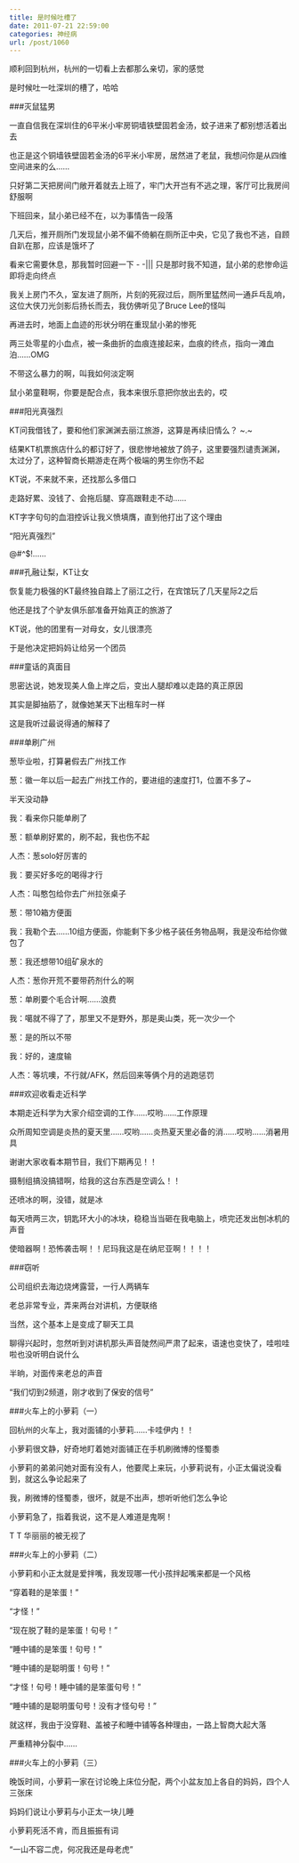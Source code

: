 ```yaml
---
title: 是时候吐槽了
date: 2011-07-21 22:59:00
categories: 神经病
url: /post/1060
---
```


顺利回到杭州，杭州的一切看上去都那么亲切，家的感觉

是时候吐一吐深圳的槽了，哈哈

###灭鼠猛男

一直自信我在深圳住的6平米小牢房铜墙铁壁固若金汤，蚊子进来了都别想活着出去

也正是这个铜墙铁壁固若金汤的6平米小牢房，居然进了老鼠，我想问你是从四维空间进来的么……

只好第二天把房间门敞开着就去上班了，牢门大开岂有不逃之理，客厅可比我房间舒服啊

下班回来，鼠小弟已经不在，以为事情告一段落

几天后，推开厕所门发现鼠小弟不偏不倚躺在厕所正中央，它见了我也不逃，自顾自趴在那，应该是饿坏了

看来它需要休息，那我暂时回避一下  - -|||   只是那时我不知道，鼠小弟的悲惨命运即将走向终点

我关上房门不久，室友进了厕所，片刻的死寂过后，厕所里猛然间一通乒乓乱响，这位大侠刀光剑影后扬长而去，我仿佛听见了Bruce Lee的怪叫

再进去时，地面上血迹的形状分明在重现鼠小弟的惨死

两三处零星的小血点，被一条曲折的血痕连接起来，血痕的终点，指向一滩血泊……OMG

不带这么暴力的啊，叫我如何淡定啊

鼠小弟童鞋啊，你要是配合点，我本来很乐意把你放出去的，哎

###阳光真强烈

KT问我借钱了，要和他们家渊渊去丽江旅游，这算是再续旧情么？   ~.~

结果KT机票旅店什么的都订好了，很悲惨地被放了鸽子，这里要强烈谴责渊渊，太过分了，这种智商长期游走在两个极端的男生你伤不起

KT说，不来就不来，还找那么多借口

走路好累、没钱了、会拖后腿、穿高跟鞋走不动……

KT字字句句的血泪控诉让我义愤填膺，直到他打出了这个理由

“阳光真强烈”

@#^$!……

###孔融让梨，KT让女

恢复能力极强的KT最终独自踏上了丽江之行，在宾馆玩了几天星际2之后

他还是找了个驴友俱乐部准备开始真正的旅游了

KT说，他的团里有一对母女，女儿很漂亮

于是他决定把妈妈让给另一个团员

###童话的真面目

思密达说，她发现美人鱼上岸之后，变出人腿却难以走路的真正原因

其实是脚抽筋了，就像她某天下出租车时一样

这是我听过最说得通的解释了

###单刷广州

葱毕业啦，打算暑假去广州找工作

葱：徽一年以后一起去广州找工作的，要进组的速度打1，位置不多了~

半天没动静

我：看来你只能单刷了

葱：额单刷好累的，刷不起，我也伤不起

人杰：葱solo好厉害的

我：要买好多吃的喝得才行

人杰：叫憨包给你去广州拉张桌子

葱：带10箱方便面

我：我勒个去……10组方便面，你能剩下多少格子装任务物品啊，我是没布给你做包了

葱：我还想带10组矿泉水的

人杰：葱你开荒不要带药剂什么的啊

葱：单刷要个毛合计啊……浪费

我：噶就不得了了，那里又不是野外，那是奥山类，死一次少一个

葱：是的所以不带

我：好的，速度输

人杰：等坑噢，不行就/AFK，然后回来等俩个月的逃跑惩罚

###欢迎收看走近科学

本期走近科学为大家介绍空调的工作……哎哟……工作原理

众所周知空调是炎热的夏天里……哎哟……炎热夏天里必备的消……哎哟……消暑用具

谢谢大家收看本期节目，我们下期再见！！

摄制组搞没搞错啊，给我的这台东西是空调么！！

还喷冰的啊，没错，就是冰

每天喷两三次，钥匙环大小的冰块，稳稳当当砸在我电脑上，喷完还发出刨冰机的声音

使暗器啊！恐怖袭击啊！！尼玛我这是在纳尼亚啊！！！！

###窃听

公司组织去海边烧烤露营，一行人两辆车

老总非常专业，弄来两台对讲机，方便联络

当然，这个基本上是变成了聊天工具

聊得兴起时，忽然听到对讲机那头声音陡然间严肃了起来，语速也变快了，哇啦哇啦也没听明白说什么

半晌，对面传来老总的声音

“我们切到2频道，刚才收到了保安的信号”

###火车上的小萝莉（一）

回杭州的火车上，我对面铺的小萝莉……卡哇伊内！！

小萝莉很文静，好奇地盯着她对面铺正在手机刷微博的怪蜀黍

小萝莉的弟弟问她对面有没有人，他要爬上来玩，小萝莉说有，小正太偏说没看到，就这么争论起来了

我，刷微博的怪蜀黍，很坏，就是不出声，想听听他们怎么争论

小萝莉急了，指着我说，这不是人难道是鬼啊！

T T  华丽丽的被无视了

###火车上的小萝莉（二）

小萝莉和小正太就是爱拌嘴，我发现哪一代小孩拌起嘴来都是一个风格

“穿着鞋的是笨蛋！”

“才怪！”

“现在脱了鞋的是笨蛋！句号！”

“睡中铺的是笨蛋！句号！”

“睡中铺的是聪明蛋！句号！”

“才怪！句号！睡中铺的是笨蛋句号！”

“睡中铺的是聪明蛋句号！没有才怪句号！”

就这样，我由于没穿鞋、盖被子和睡中铺等各种理由，一路上智商大起大落

严重精神分裂中……

###火车上的小萝莉（三）

晚饭时间，小萝莉一家在讨论晚上床位分配，两个小盆友加上各自的妈妈，四个人三张床

妈妈们说让小萝莉与小正太一块儿睡

小萝莉死活不肯，而且振振有词

“一山不容二虎，何况我还是母老虎”